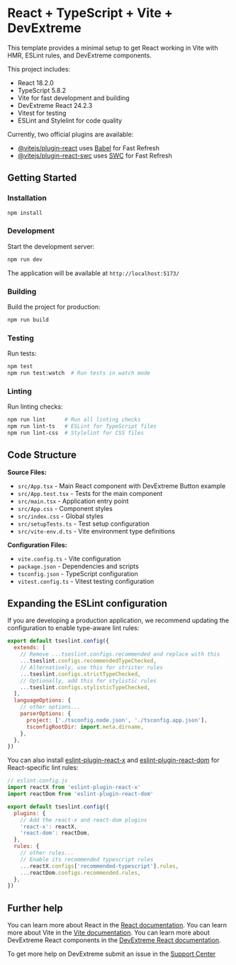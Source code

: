 # React + TypeScript + Vite + DevExtreme

This template provides a minimal setup to get React working in Vite with HMR, ESLint rules, and DevExtreme components.

This project includes:
- React 18.2.0
- TypeScript 5.8.2
- Vite for fast development and building
- DevExtreme React 24.2.3
- Vitest for testing
- ESLint and Stylelint for code quality

Currently, two official plugins are available:

- [@vitejs/plugin-react](https://github.com/vitejs/vite-plugin-react/blob/main/packages/plugin-react) uses [Babel](https://babeljs.io/) for Fast Refresh
- [@vitejs/plugin-react-swc](https://github.com/vitejs/vite-plugin-react/blob/main/packages/plugin-react-swc) uses [SWC](https://swc.rs/) for Fast Refresh

## Getting Started

### Installation

```bash
npm install
```

### Development

Start the development server:
```bash
npm run dev
```

The application will be available at `http://localhost:5173/`

### Building

Build the project for production:
```bash
npm run build
```

### Testing

Run tests:
```bash
npm test
npm run test:watch  # Run tests in watch mode
```

### Linting

Run linting checks:
```bash
npm run lint      # Run all linting checks
npm run lint-ts   # ESLint for TypeScript files
npm run lint-css  # Stylelint for CSS files
```

## Code Structure

**Source Files:**
- `src/App.tsx` - Main React component with DevExtreme Button example
- `src/App.test.tsx` - Tests for the main component
- `src/main.tsx` - Application entry point
- `src/App.css` - Component styles
- `src/index.css` - Global styles
- `src/setupTests.ts` - Test setup configuration
- `src/vite-env.d.ts` - Vite environment type definitions

**Configuration Files:**
- `vite.config.ts` - Vite configuration
- `package.json` - Dependencies and scripts
- `tsconfig.json` - TypeScript configuration
- `vitest.config.ts` - Vitest testing configuration

## Expanding the ESLint configuration

If you are developing a production application, we recommend updating the configuration to enable type-aware lint rules:

```js
export default tseslint.config({
  extends: [
    // Remove ...tseslint.configs.recommended and replace with this
    ...tseslint.configs.recommendedTypeChecked,
    // Alternatively, use this for stricter rules
    ...tseslint.configs.strictTypeChecked,
    // Optionally, add this for stylistic rules
    ...tseslint.configs.stylisticTypeChecked,
  ],
  languageOptions: {
    // other options...
    parserOptions: {
      project: ['./tsconfig.node.json', './tsconfig.app.json'],
      tsconfigRootDir: import.meta.dirname,
    },
  },
})
```

You can also install [eslint-plugin-react-x](https://github.com/Rel1cx/eslint-react/tree/main/packages/plugins/eslint-plugin-react-x) and [eslint-plugin-react-dom](https://github.com/Rel1cx/eslint-react/tree/main/packages/plugins/eslint-plugin-react-dom) for React-specific lint rules:

```js
// eslint.config.js
import reactX from 'eslint-plugin-react-x'
import reactDom from 'eslint-plugin-react-dom'

export default tseslint.config({
  plugins: {
    // Add the react-x and react-dom plugins
    'react-x': reactX,
    'react-dom': reactDom,
  },
  rules: {
    // other rules...
    // Enable its recommended typescript rules
    ...reactX.configs['recommended-typescript'].rules,
    ...reactDom.configs.recommended.rules,
  },
})
```

## Further help

You can learn more about React in the [React documentation](https://react.dev/learn).
You can learn more about Vite in the [Vite documentation](https://vite.dev/).
You can learn more about DevExtreme React components in the [DevExtreme React documentation](https://js.devexpress.com/React/).

To get more help on DevExtreme submit an issue in the [Support Center](https://supportcenter.devexpress.com/ticket/create)